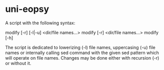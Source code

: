 # uni-eopsy

A script with the following syntax:

  modify [-r] [-l|-u] <dir/file names...>
  modify [-r] <sed pattern> <dir/file names...>
  modify [-h]
  
The script is dedicated to lowerizing (-l) file names, 
uppercasing (-u) file names or internally calling sed command with the given sed pattern which will operate on file names. 
Changes may be done either with recursion (-r) or without it.
